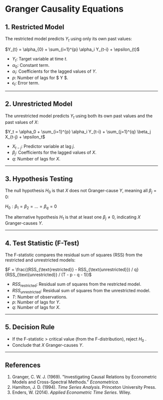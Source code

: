 # Granger Causality Equations

## 1. **Restricted Model**
The restricted model predicts $Y_{t}$ using only its own past values:

$Y_{t} = \alpha_{0} + \sum_{i=1}^{p} \alpha_i Y_{t-i} + \epsilon_{t}$

- $Y_t$: Target variable at time $t$.
- $\alpha_0$: Constant term.
- $\alpha_i$: Coefficients for the lagged values of $Y$.
- $p$: Number of lags for $ Y $.
- $\epsilon_t$: Error term.

---

## 2. **Unrestricted Model**
The unrestricted model predicts $Y_t$ using both its own past values and the past values of $X$:

$Y_t = \alpha_0 + \sum_{i=1}^{p} \alpha_i Y_{t-i} + \sum_{j=1}^{q} \beta_j X_{t-j} + \epsilon_t$

- $X_{t-j}$: Predictor variable at lag $j$.
- $\beta_j$: Coefficients for the lagged values of $X$.
- $q$: Number of lags for $X$.

---

## 3. **Hypothesis Testing**
The null hypothesis $H_0$ is that $X$ does not Granger-cause $Y$, meaning all $\beta_j = 0$:

$H_0: \beta_1 = \beta_2 = \dots = \beta_q = 0$

The alternative hypothesis $H_1$ is that at least one $\beta_j \neq 0$, indicating $X$ Granger-causes $Y$.

---

## 4. **Test Statistic (F-Test)**
The F-statistic compares the residual sum of squares (RSS) from the restricted and unrestricted models:

$F = \frac{(RSS_{\text{restricted}} - RSS_{\text{unrestricted}}) / q}{RSS_{\text{unrestricted}} / (T - p - q - 1)}$

- $RSS_{\text{restricted}}$: Residual sum of squares from the restricted model.
- $RSS_{\text{unrestricted}}$: Residual sum of squares from the unrestricted model.
- $T$: Number of observations.
- $p$: Number of lags for $Y$.
- $q$: Number of lags for $X$.

---

## 5. **Decision Rule**
- If the F-statistic > critical value (from the F-distribution), reject $H_0$ .
- Conclude that $X$ Granger-causes $Y$.

---

## References
1. Granger, C. W. J. (1969). "Investigating Causal Relations by Econometric Models and Cross-Spectral Methods." *Econometrica*.
2. Hamilton, J. D. (1994). *Time Series Analysis*. Princeton University Press.
3. Enders, W. (2014). *Applied Econometric Time Series*. Wiley.